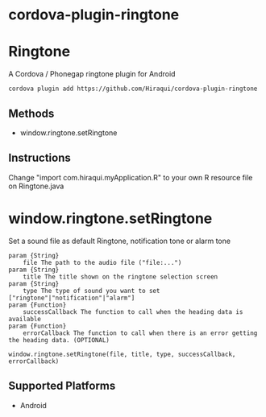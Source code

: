 # cordova-plugin-ringtone

Ringtone
======

A Cordova / Phonegap ringtone plugin for Android

    cordova plugin add https://github.com/Hiraqui/cordova-plugin-ringtone

Methods
-------

- window.ringtone.setRingtone

Instructions
-------

Change "import com.hiraqui.myApplication.R" to your own R resource file on Ringtone.java

window.ringtone.setRingtone
=================

Set a sound file as default Ringtone, notification tone or alarm tone

    param {String}
        file The path to the audio file ("file:...")
    param {String}
        title The title shown on the ringtone selection screen
    param {String}
        type The type of sound you want to set ["ringtone"|"notification"|"alarm"]
    param {Function}
        successCallback The function to call when the heading data is available
    param {Function}
        errorCallback The function to call when there is an error getting the heading data. (OPTIONAL)
    
    window.ringtone.setRingtone(file, title, type, successCallback, errorCallback)

Supported Platforms
-------------------

- Android

